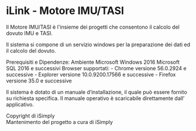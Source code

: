 # iLink - Motore IMU/TASI
Il Motore IMU/TASI è l'insieme dei progetti che consentono il calcolo del dovuto IMU e TASI.

Il sistema si compone di un servizio windows per la preparazione dei dati ed il calcolo del dovuto.

Prerequisiti e Dipendenze:
Ambiente Microsoft Windows 2016
Microsoft SQL 2016 e successivi
Browser supportati:
       - Chrome versione 56.0.2924 e successive
       - Explorer versione 10.0.9200.17566 e successive
       - Firefox versione 35.0 e successive

Il sistema è dotato di un manuale d’installazione, il quale può essere fornito su richiesta specifica. Il manuale operativo è scaricabile direttamente dall’ applicativo.

Copyright di iSimply  
Mantenimento del progetto a cura di iSimply


